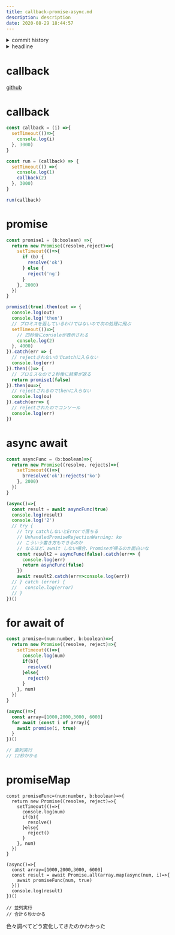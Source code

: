 ```yaml
---
title: callback-promise-async.md
description: description
date: 2020-08-29 18:44:57
---
```

<!-- history area start -->
<details><summary>commit history</summary><div><ol>

</ol></div></details>
<!-- history area end -->
<!-- toc area start -->
<details><summary>headline</summary><div>
<!-- START doctoc generated TOC please keep comment here to allow auto update -->
<!-- DON'T EDIT THIS SECTION, INSTEAD RE-RUN doctoc TO UPDATE -->


- [callback](#callback)
- [callback](#callback-1)
- [promise](#promise)
- [async await](#async-await)
- [for await of](#for-await-of)
- [promiseMap](#promisemap)

<!-- END doctoc generated TOC please keep comment here to allow auto update -->

</div></details>

<!-- toc area end -->
# callback

[github](https://github.com/kajirikajiri/callback-promise-async)

# callback

```javascript
const callback = (i) =>{
  setTimeout(()=>{
    console.log(i)
  }, 3000)
}

const run = (callback) => {
  setTimeout(() =>{
    console.log(1)
    callback(2)
  }, 3000)
}

run(callback)
```

# promise

```javascript
const promise1 = (b:boolean) =>{
  return new Promise((resolve,reject)=>{
    setTimeout(()=>{
      if (b) {
        resolve('ok')
      } else {
        reject('ng')
      }
    }, 2000)
  })
}

promise1(true).then(out => {
  console.log(out)
  console.log('then')
  // プロミスを返しているわけではないので次の処理に飛ぶ
  setTimeout(()=>{
    // 四秒後にconsoleが表示される
    console.log(2)
  }, 4000)
}).catch(err => {
  // rejectされないのでcatchに入らない
  console.log(err)
}).then(()=> {
  // プロミスなので２秒後に結果が返る
  return promise1(false)
}).then(ou=>{
  // rejectされるのでthenに入らない
  console.log(ou)
}).catch(err=> {
  // rejectされたのでコンソール
  console.log(err)
})
```

# async await 

```javascript
const asyncFunc = (b:boolean)=>{
  return new Promise((resolve, rejects)=>{
    setTimeout(()=>{
      b?resolve('ok'):rejects('ko')
    }, 2000)
  })
}

(async()=>{
  const result = await asyncFunc(true)
  console.log(result)
  console.log('2')
  // try {
    // try catchしないとErrorで落ちる
    // UnhandledPromiseRejectionWarning: ko
    // こういう書き方もできるのか
    // なるほど、await しない場合、Promiseが帰るのか面白いな
    const result2 = asyncFunc(false).catch(err=> {
      console.log(err)
      return asyncFunc(false)
    })
    await result2.catch(err=>console.log(err))
  // } catch (error) {
  //   console.log(error)
  // }
})()
```

# for await of

```javascript
const promise=(num:number, b:boolean)=>{
  return new Promise((resolve, reject)=>{
    setTimeout(()=>{
      console.log(num)
      if(b){
        resolve()
      }else{
        reject()
      }
    }, num)
  })
}

(async()=>{
  const array=[1000,2000,3000, 6000]
  for await (const i of array){
    await promise(i, true)
  }
})()

// 直列実行
// 12秒かかる
```

# promiseMap

```
const promiseFunc=(num:number, b:boolean)=>{
  return new Promise((resolve, reject)=>{
    setTimeout(()=>{
      console.log(num)
      if(b){
        resolve()
      }else{
        reject()
      }
    }, num)
  })
}

(async()=>{
  const array=[1000,2000,3000, 6000]
  const result = await Promise.all(array.map(async(num, i)=>{
    await promiseFunc(num, true)
  }))
  console.log(result)
})()

// 並列実行
// 合計６秒かかる
```

色々調べてどう変化してきたのかわかった
